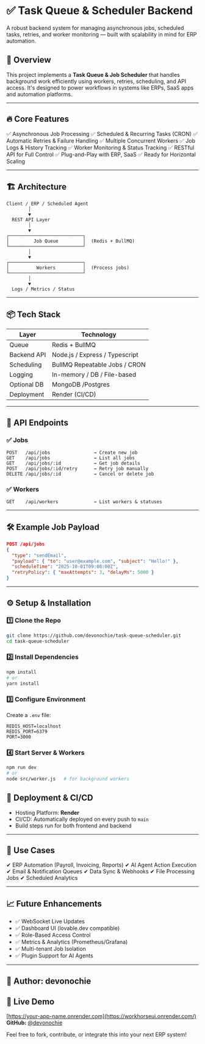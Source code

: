 
# ✅ Task Queue & Scheduler Backend

A robust backend system for managing asynchronous jobs, scheduled tasks, retries, and worker monitoring — built with scalability in mind for ERP automation.

## 🚀 Overview

This project implements a **Task Queue & Job Scheduler** that handles background work efficiently using workers, retries, scheduling, and API access. It's designed to power workflows in systems like ERPs, SaaS apps and automation platforms.

---

## 🔥 Core Features

✅ Asynchronous Job Processing
✅ Scheduled & Recurring Tasks (CRON)
✅ Automatic Retries & Failure Handling
✅ Multiple Concurrent Workers
✅ Job Logs & History Tracking
✅ Worker Monitoring & Status Tracking
✅ RESTful API for Full Control
✅ Plug-and-Play with ERP, SaaS
✅ Ready for Horizontal Scaling

---

## 🏗️ Architecture

```
Client / ERP / Scheduled Agent
        │
        ▼
  REST API Layer
        │
        ▼
┌───────────────────────────┐
│         Job Queue         │  (Redis + BullMQ)
└───────────────────────────┘
        │
        ▼
┌───────────────────────────┐
│          Workers          │  (Process jobs)
└───────────────────────────┘
        │
        ▼
  Logs / Metrics / Status
```

---

## 📦 Tech Stack

| Layer       | Technology                                   |
| ----------- | -------------------------------------------- |
| Queue       | Redis + BullMQ                               |
| Backend API | Node.js / Express / Typescript
| Scheduling  | BullMQ Repeatable Jobs / CRON                |
| Logging     | In-memory / DB / File-based                  |
| Optional DB | MongoDB /Postgres
| Deployment  | Render (CI/CD)

---

## 🔌 API Endpoints

### ✅ Jobs

```
POST   /api/jobs                → Create new job
GET    /api/jobs                → List all jobs
GET    /api/jobs/:id            → Get job details
POST   /api/jobs/:id/retry      → Retry job manually
DELETE /api/jobs/:id            → Cancel or delete job
```

### ✅ Workers

```
GET    /api/workers             → List workers & statuses
```

---

## 🛠️ Example Job Payload

```json
POST /api/jobs
{
  "type": "sendEmail",
  "payload": { "to": "user@example.com", "subject": "Hello!" },
  "scheduleTime": "2025-10-01T09:00:00Z",
  "retryPolicy": { "maxAttempts": 3, "delayMs": 5000 }
}
```

---

## ⚙️ Setup & Installation

### 1️⃣ Clone the Repo

```bash
git clone https://github.com/devonochie/task-queue-scheduler.git
cd task-queue-scheduler
```

### 2️⃣ Install Dependencies

```bash
npm install
# or
yarn install
```

### 3️⃣ Configure Environment

Create a `.env` file:

```
REDIS_HOST=localhost
REDIS_PORT=6379
PORT=3000
```

### 4️⃣ Start Server & Workers

```bash
npm run dev
# or
node src/worker.js   # for background workers
```

## 🚀 Deployment & CI/CD

- Hosting Platform: **Render**
- CI/CD: Automatically deployed on every push to `main`
- Build steps run for both frontend and backend
---

## 🧠 Use Cases

✔ ERP Automation (Payroll, Invoicing, Reports)
✔ AI Agent Action Execution
✔ Email & Notification Queues
✔ Data Sync & Webhooks
✔ File Processing Jobs
✔ Scheduled Analytics

---

## 📈 Future Enhancements

* ✅ WebSocket Live Updates
* ✅ Dashboard UI (lovable.dev compatible)
* ✅ Role-Based Access Control
* ✅ Metrics & Analytics (Prometheus/Grafana)
* ✅ Multi-tenant Job Isolation
* ✅ Plugin Support for AI Agents

---

## 👤 Author: devonochie
## 🚀 Live Demo
[https://your-app-name.onrender.com](https://workhorseui.onrender.com/)
**GitHub:** [@devonochie](https://github.com/devonochie)

Feel free to fork, contribute, or integrate this into your next ERP system!
